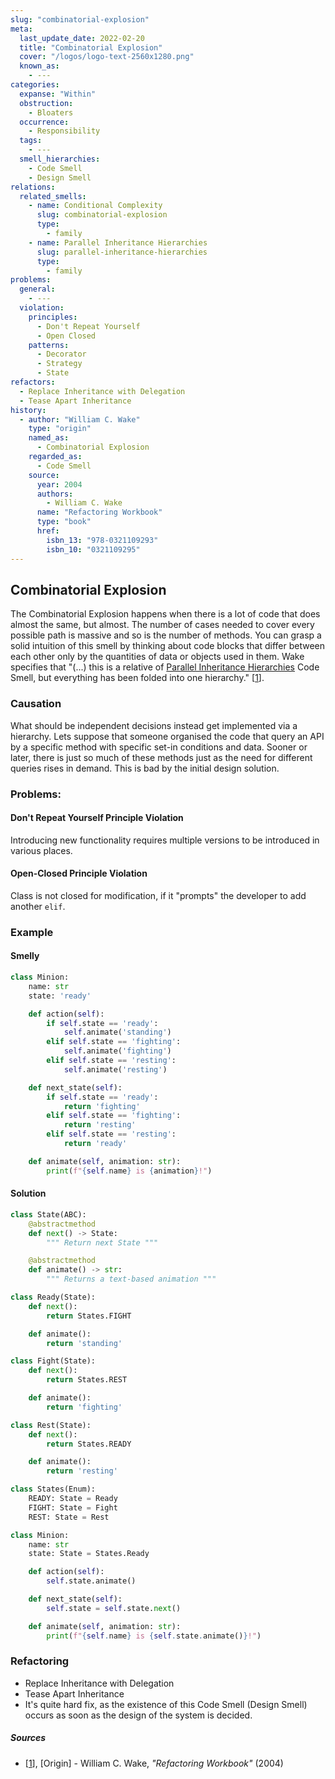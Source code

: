 ```yaml
---
slug: "combinatorial-explosion"
meta:
  last_update_date: 2022-02-20
  title: "Combinatorial Explosion"
  cover: "/logos/logo-text-2560x1280.png"
  known_as:
    - ---
categories:
  expanse: "Within"
  obstruction:
    - Bloaters
  occurrence:
    - Responsibility
  tags:
    - ---
  smell_hierarchies:
    - Code Smell
    - Design Smell
relations:
  related_smells:
    - name: Conditional Complexity
      slug: combinatorial-explosion
      type:
        - family
    - name: Parallel Inheritance Hierarchies
      slug: parallel-inheritance-hierarchies
      type:
        - family
problems:
  general:
    - ---
  violation:
    principles:
      - Don't Repeat Yourself
      - Open Closed
    patterns:
      - Decorator
      - Strategy
      - State
refactors:
  - Replace Inheritance with Delegation
  - Tease Apart Inheritance
history:
  - author: "William C. Wake"
    type: "origin"
    named_as:
      - Combinatorial Explosion
    regarded_as:
      - Code Smell
    source:
      year: 2004
      authors:
        - William C. Wake
      name: "Refactoring Workbook"
      type: "book"
      href:
        isbn_13: "978-0321109293"
        isbn_10: "0321109295"
---
```


## Combinatorial Explosion

The Combinatorial Explosion happens when there is a lot of code that does almost the same, but almost. The number of cases needed to cover every possible path is massive and so is the number of methods. You can grasp a solid intuition of this smell by thinking about code blocks that differ between each other only by the quantities of data or objects used in them. Wake specifies that "(...) this is a relative of [Parallel Inheritance Hierarchies](./parallel-inheritance-hierarchies.md) Code Smell, but everything has been folded into one hierarchy." [[1](#sources)].

### Causation

What should be independent decisions instead get implemented via a hierarchy. Lets suppose that someone organised the code that query an API by a specific method with specific set-in conditions and data. Sooner or later, there is just so much of these methods just as the need for different queries rises in demand. This is bad by the initial design solution.

### Problems:

#### **Don't Repeat Yourself Principle Violation**

Introducing new functionality requires multiple versions to be introduced in various places.

#### **Open-Closed Principle Violation**

Class is not closed for modification, if it "prompts" the developer to add another `elif`.

### Example

<div class="example-block">

#### Smelly

```py
class Minion:
    name: str
    state: 'ready'

    def action(self):
        if self.state == 'ready':
            self.animate('standing')
        elif self.state == 'fighting':
            self.animate('fighting')
        elif self.state == 'resting':
            self.animate('resting')

    def next_state(self):
        if self.state == 'ready':
            return 'fighting'
        elif self.state == 'fighting':
            return 'resting'
        elif self.state == 'resting':
            return 'ready'

    def animate(self, animation: str):
        print(f"{self.name} is {animation}!")

```

#### Solution

```py
class State(ABC):
    @abstractmethod
    def next() -> State:
        """ Return next State """

    @abstractmethod
    def animate() -> str:
        """ Returns a text-based animation """

class Ready(State):
    def next():
        return States.FIGHT

    def animate():
        return 'standing'

class Fight(State):
    def next():
        return States.REST

    def animate():
        return 'fighting'

class Rest(State):
    def next():
        return States.READY

    def animate():
        return 'resting'

class States(Enum):
    READY: State = Ready
    FIGHT: State = Fight
    REST: State = Rest

class Minion:
    name: str
    state: State = States.Ready

    def action(self):
        self.state.animate()

    def next_state(self):
        self.state = self.state.next()

    def animate(self, animation: str):
        print(f"{self.name} is {self.state.animate()}!")
```

</div>

### Refactoring

- Replace Inheritance with Delegation
- Tease Apart Inheritance
- It's quite hard fix, as the existence of this Code Smell (Design Smell) occurs as soon as the design of the system is decided.

##### Sources

- [[1](#sources)], [Origin] - William C. Wake, _"Refactoring Workbook"_ (2004)
